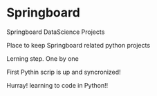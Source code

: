 # Springboard
Springboard DataScience Projects


Place to keep Springboard related python projects

Lerning step. One by one


First Pythin scrip is up and syncronized!

Hurray! learning to code in Python!!
